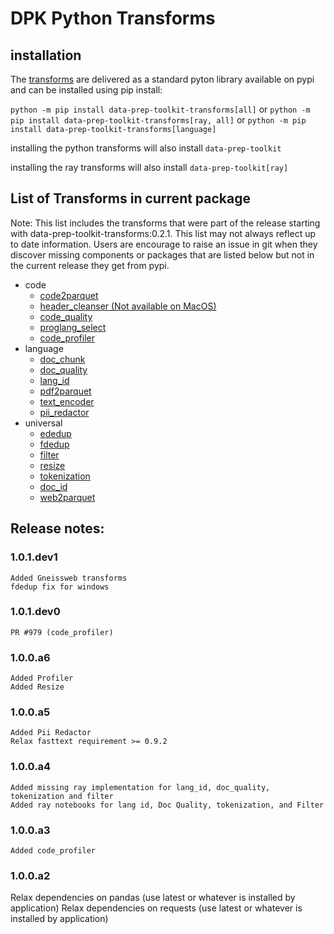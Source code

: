 # DPK Python Transforms

## installation

The [transforms](https://github.com/IBM/data-prep-kit/blob/dev/transforms/README.md) are delivered as a standard pyton library available on pypi and can be installed using pip install:

`python -m pip install data-prep-toolkit-transforms[all]`
or
`python -m pip install data-prep-toolkit-transforms[ray, all]`
or
`python -m pip install data-prep-toolkit-transforms[language]`


installing the python transforms will also install  `data-prep-toolkit`

installing the ray transforms will also install  `data-prep-toolkit[ray]`

## List of Transforms in current package

Note: This list includes the transforms that were part of the release starting with data-prep-toolkit-transforms:0.2.1. This list may not always reflect up to date information. Users are encourage to raise an issue in git when they discover missing components or packages that are listed below but not in the current release they get from pypi.

* code
    * [code2parquet](https://github.com/IBM/data-prep-kit/blob/dev/transforms/code/code2parquet/python/README.md)
    * [header_cleanser (Not available on MacOS)](https://github.com/IBM/data-prep-kit/blob/dev/transforms/code/header_cleanser/python/README.md)
    * [code_quality](https://github.com/IBM/data-prep-kit/blob/dev/transforms/code/code_quality/python/README.md)
    * [proglang_select](https://github.com/IBM/data-prep-kit/blob/dev/transforms/code/proglang_select/python/README.md)
    * [code_profiler](https://github.com/IBM/data-prep-kit/blob/dev/transforms/code/code_profiler/README.md)
* language
    * [doc_chunk](https://github.com/IBM/data-prep-kit/blob/dev/transforms/language/doc_chunk/README.md)
	* [doc_quality](https://github.com/IBM/data-prep-kit/blob/dev/transforms/language/doc_quality/README.md)
	* [lang_id](https://github.com/IBM/data-prep-kit/blob/dev/transforms/language/lang_id/README.md)
	* [pdf2parquet](https://github.com/IBM/data-prep-kit/blob/dev/transforms/language/pdf2parquet/README.md)
	* [text_encoder](https://github.com/IBM/data-prep-kit/blob/dev/transforms/language/text_encoder/README.md)
	* [pii_redactor](https://github.com/IBM/data-prep-kit/blob/dev/transforms/language/pii_redactor/python/README.md)
* universal
    * [ededup](https://github.com/IBM/data-prep-kit/blob/dev/transforms/universal/ededup/README.md)
    * [fdedup](https://github.com/IBM/data-prep-kit/blob/dev/transforms/universal/fdedup/README.md)
	* [filter](https://github.com/IBM/data-prep-kit/blob/dev/transforms/universal/filter/python/README.md)
	* [resize](https://github.com/IBM/data-prep-kit/blob/dev/transforms/universal/resize/python/README.md)
	* [tokenization](https://github.com/IBM/data-prep-kit/blob/dev/transforms/universal/tokenization/README.md)
	* [doc_id](https://github.com/IBM/data-prep-kit/blob/dev/transforms/universal/doc_id/README.md)
	* [web2parquet](https://github.com/IBM/data-prep-kit/blob/dev/transforms/universal/web2parquet/README.md)
   
## Release notes:

### 1.0.1.dev1
	Added Gneissweb transforms
	fdedup fix for windows
### 1.0.1.dev0
	PR #979 (code_profiler)
### 1.0.0.a6
	Added Profiler
	Added Resize
### 1.0.0.a5
	Added Pii Redactor
	Relax fasttext requirement >= 0.9.2
### 1.0.0.a4
	Added missing ray implementation for lang_id, doc_quality, tokenization and filter
	Added ray notebooks for lang id, Doc Quality, tokenization, and Filter
### 1.0.0.a3
	Added code_profiler
### 1.0.0.a2
   Relax dependencies on pandas (use latest or whatever is installed by application)
   Relax dependencies on requests (use latest or whatever is installed by application)



 
